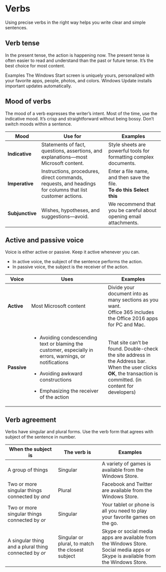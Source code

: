 # Verbs

 Using precise verbs in the right way helps you write clear and simple sentences.

## Verb tense

In
the present tense, the action is happening now. The present tense
is often easier to read and understand than the past or future
tense. It’s the best choice for most content. 

Examples
The Windows Start screen is uniquely yours, personalized with your favorite apps, people, photos, and colors. 
Windows Update installs important updates automatically.

## Mood of verbs

The
mood of a verb expresses the writer’s intent. Most of the time,
use the indicative mood. It’s crisp and straightforward without
being bossy. Don’t switch moods within a sentence.

**Mood**|**Use for**|**Examples**
--|--|--
**Indicative**|Statements of fact, questions, assertions, and explanations—most Microsoft content.|Style sheets are powerful tools for formatting complex documents.
**Imperative**|Instructions, procedures, direct commands, requests, and headings for columns that list customer actions.|Enter a file name, and then save the file.<br />**To do this        Select this**
**Subjunctive**|Wishes, hypotheses, and suggestions—avoid.|We recommend that you be careful about opening email attachments.


## Active and passive voice

Voice is either active or passive. Keep it active whenever you can.

  - In active voice, the subject of the sentence performs the action. 
  - In passive voice, the subject is the receiver of the action.

**Voice**|**Uses**|**Examples**
--|--|--
**Active**|Most Microsoft content|Divide your document into as many sections as you want. <br />Office 365 includes the Office 2016 apps for PC and Mac.
**Passive**|<ul><li>Avoiding condescending text or blaming the customer, especially in errors, warnings, or notifications</ul></li> <ul><li>Avoiding awkward constructions</ul></li> <ul><li>Emphasizing the receiver of the action</ul></li> |That site can’t be found. Double-check the site address in the Address bar.<br />When the user clicks **OK**, the transaction is committed. (in content for developers) 


## Verb agreement

Verbs
have singular and plural forms. Use the verb form that
agrees with subject of the sentence in number. 

**When the subject is**|**The verb is**|**Examples**
--|--|--
A group of things|Singular|A variety of games is available from the Windows Store.
Two or more singular things connected by *and*|Plural|Facebook and Twitter are available from the Windows Store.
Two or more singular things connected by *or*|Singular|Your tablet or phone is all you need to play your favorite games on the go.
A singular thing and a plural thing connected by *or*|Singular or plural, to match the closest subject|Skype or social media apps are available from the Windows Store.<br />Social media apps or Skype is available from the Windows Store.
